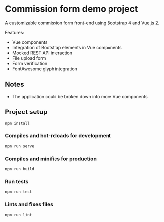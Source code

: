 # Commission form demo project

A customizable commission form front-end using Bootstrap 4 and Vue.js 2.

Features:

* Vue components
* Integration of Bootstrap elements in Vue components
* Mocked REST API interaction
* File upload form
* Form verification
* FontAwesome glyph integration

## Notes

* The application could be broken down into more Vue components

## Project setup

```
npm install
```

### Compiles and hot-reloads for development

```
npm run serve
```

### Compiles and minifies for production

```
npm run build
```

### Run tests

```
npm run test
```

### Lints and fixes files

```
npm run lint
```
